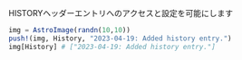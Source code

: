 HISTORYヘッダーエントリへのアクセスと設定を可能にします

```julia
img = AstroImage(randn(10,10))
push!(img, History, "2023-04-19: Added history entry.")
img[History] # ["2023-04-19: Added history entry."]
```

